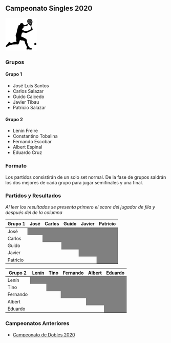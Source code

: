 ## Campeonato Singles 2020

<img src="./images/noun_tennis.png" width="100">

### Grupos

#### Grupo 1

- José Luis Santos
- Carlos Salazar
- Guido Caicedo
- Javier Tibau
- Patricio Salazar

#### Grupo 2

- Lenín Freire
- Constantino Tobalina
- Fernando Escobar
- Albert Espinal
- Eduardo Cruz


### Formato

Los partidos consistirán de un solo set normal. De la fase de grupos saldrán los dos mejores de cada grupo para jugar semifinales y una final.

### Partidos y Resultados

*Al leer los resultados se presenta primero el score del jugador de fila y después del de la columna*

<table class="table table-bordered table-hover table-condensed">
<thead><tr><th title="Field #1">Grupo 1</th>
<th title="Field #2">José</th>
<th title="Field #3">Carlos</th>
<th title="Field #4">Guido</th>
<th title="Field #5">Javier</th>
<th title="Field #6">Patricio</th>
</tr></thead>
<tbody><tr>
<td>José</td>
<td colspan=5 style="background-color:grey"></td>
</tr>
<tr>
<td>Carlos</td>
<td> </td>
<td colspan=4 style="background-color:grey"></td>
</tr>
<tr>
<td>Guido</td>
<td> </td>
<td> </td>
<td colspan=3 style="background-color:grey"></td>
</tr>
<tr>
<td>Javier</td>
<td> </td>
<td> </td>
<td> </td>
<td colspan=2 style="background-color:grey"></td>
</tr>
<tr>
<td>Patricio</td>
<td> </td>
<td> </td>
<td> </td>
<td> </td>
<td style="background-color:grey"></td>
</tr>
</tbody></table>


<table class="table table-bordered table-hover table-condensed">
<thead><tr><th title="Field #1">Grupo 2</th>
<th title="Field #2">Lenín</th>
<th title="Field #3">Tino</th>
<th title="Field #4">Fernando</th>
<th title="Field #5">Albert</th>
<th title="Field #6">Eduardo</th>
</tr></thead>
<tbody><tr>
<td>Lenín</td>
<td colspan=5 style="background-color:grey"></td>
</tr>
<tr>
<td>Tino</td>
<td> </td>
<td colspan=4 style="background-color:grey"></td>
</tr>
<tr>
<td>Fernando</td>
<td> </td>
<td> </td>
<td colspan=3 style="background-color:grey"></td>
</tr>
<tr>
<td>Albert</td>
<td> </td>
<td> </td>
<td> </td>
<td colspan=2 style="background-color:grey"></td>
</tr>
<tr>
<td>Eduardo</td>
<td> </td>
<td> </td>
<td> </td>
<td> </td>
<td style="background-color:grey"></td>
</tr>
</tbody></table>

### Campeonatos Anteriores
- [Campeonato de Dobles 2020](2020-dobles.md)
